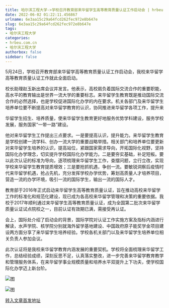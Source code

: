 ```yaml
---
title: 哈尔滨工程大学->学校召开教育部来华留学生高等教育质量认证工作启动会 | hrbeu.com.cn
date: 2022-06-02 01:22:11.456867
urlname: 6e3aa15c29a64fcd262fec972e8b647e
slug: 6e3aa15c29a64fcd262fec972e8b647e
tags: 
- 哈尔滨工程大学
categories:
- hrbeu.com.cn
- 哈尔滨工程大学
authorbox: false
sidebar: false
---
```

5月24日，学校召开教育部来华留学高等教育质量认证工作启动会，我校来华留学高等教育质量认证工作就此全面启动。

校长助理赵玉新出席会议并发言。他表示，高校肩负着国际交流合作的重要职能，高水平的教育输出是世界一流大学的重要标志。来华留学生教育既是推动国际交流合作的必然选择，也是学校促进国际化办学的内在要求。机关各部门及来华留学生培养单位要不断提高对来华留学教育的认识，协同推进来华留学各项工作，提升来
<!--more-->
华留学生招生、培养质量，使来华留学生教育更好地服务优势学科建设，服务学校发展，服务国家“一带一路”建设。

他对来华留学生工作提出三点要求。一是要提高认识，提升能力。来华留学生教育是学校创建一流学科、创办一流大学的重要战略举措。相关部门和培养单位要更新对来华留学生培养的认识，提高站位，紧跟国家需求导向，开拓国际化视野，坚持国际化办学理念，切实提升学校国际化办学能力。二是要夯实基础，补足短板。要以此次认证的标准为导向，逐项梳理来华留学生工作，查摆问题，立行立改，实现学校来华留学生教育提质增效；三是要抢抓机遇，争创一流。要敏锐洞察后疫情时代来华留学机遇，抢占先机，充分发挥学校办学优势，筹划高质量人才培养项目，营造一流的办学环境，吸引一流的国际学生，输出一流的国际人才。

教育部于2016年正式启动来华留学生高等教育质量认证，旨在推动高校来华留学工作的标准化和规范化建设，现已成为各高校来华留学管理和决策的重要依据。我校于2017年顺利通过来华留学生高等教育质量认证，成为全国第二批次来华留学质量认证试点院校之一，目前认证有效期已满，需接受再认证。

会上，国际处介绍了启动会的背景，国际学院对认证工作实施方案及指标内涵进行解读，水声学院、核学院分别就海外留学基地建设、中国政府原子能奖学金项目建设两方面分享了来华留学生培养经验。学校各机关部门以及来华留学生培养单位相关负责人参加会议。

此次认证将是我校来华留学教育内涵发展的重要契机。学校将全面梳理来华留学工作，总结经验成绩，深刻反思不足，认真落实整改，进一步完善来华留学教育教学和管理服务体系，在来华留学事业规模质量和培养水平双提升上下功夫，使学校国际化办学迈上新台阶。

![图](http://gongxue.cn/__local/2/5B/67/23A43160EC190993080006193A4_E6B6E3DA_FD1B.jpg)

![图](http://gongxue.cn/__local/E/50/A3/0445C01CABAA77CEFF50BA24F9E_EC6DDF96_1743D.jpg)

[转入文章首发地址](http://gongxue.cn/info/1141/71120.htm)